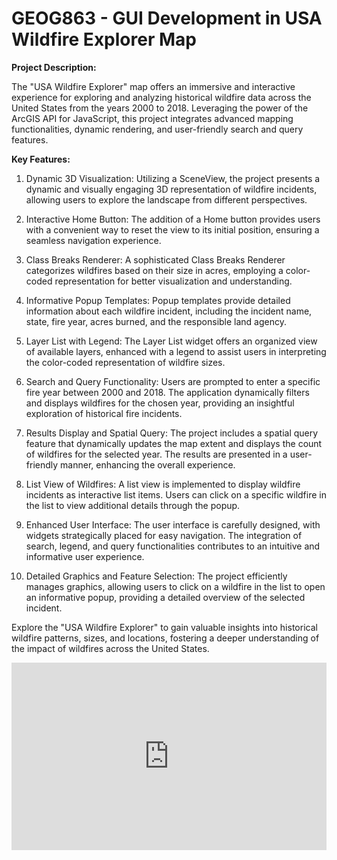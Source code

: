 # GEOG863 - GUI Development in USA Wildfire Explorer Map

<b>Project Description:</b><br>

The "USA Wildfire Explorer" map offers an immersive and interactive experience for exploring and analyzing historical wildfire data across the United States from the years 2000 to 2018. Leveraging the power of the ArcGIS API for JavaScript, this project integrates advanced mapping functionalities, dynamic rendering, and user-friendly search and query features.

<b>Key Features:</b>

1. Dynamic 3D Visualization: Utilizing a SceneView, the project presents a dynamic and visually engaging 3D representation of wildfire incidents, allowing users to explore the landscape from different perspectives.

2. Interactive Home Button: The addition of a Home button provides users with a convenient way to reset the view to its initial position, ensuring a seamless navigation experience.

3. Class Breaks Renderer: A sophisticated Class Breaks Renderer categorizes wildfires based on their size in acres, employing a color-coded representation for better visualization and understanding.

4. Informative Popup Templates: Popup templates provide detailed information about each wildfire incident, including the incident name, state, fire year, acres burned, and the responsible land agency.

5. Layer List with Legend: The Layer List widget offers an organized view of available layers, enhanced with a legend to assist users in interpreting the color-coded representation of wildfire sizes.

6. Search and Query Functionality: Users are prompted to enter a specific fire year between 2000 and 2018. The application dynamically filters and displays wildfires for the chosen year, providing an insightful exploration of historical fire incidents.

7. Results Display and Spatial Query: The project includes a spatial query feature that dynamically updates the map extent and displays the count of wildfires for the selected year. The results are presented in a user-friendly manner, enhancing the overall experience.

8. List View of Wildfires: A list view is implemented to display wildfire incidents as interactive list items. Users can click on a specific wildfire in the list to view additional details through the popup.

9. Enhanced User Interface: The user interface is carefully designed, with widgets strategically placed for easy navigation. The integration of search, legend, and query functionalities contributes to an intuitive and informative user experience.

10. Detailed Graphics and Feature Selection: The project efficiently manages graphics, allowing users to click on a wildfire in the list to open an informative popup, providing a detailed overview of the selected incident.

Explore the "USA Wildfire Explorer" to gain valuable insights into historical wildfire patterns, sizes, and locations, fostering a deeper understanding of the impact of wildfires across the United States.

<iframe height="300" style="width: 100%;" scrolling="no" title="Lesson 8 Assignment" src="https://codepen.io/rmu5072/embed/zYmqJmz?default-tab=html%2Cresult" frameborder="no" loading="lazy" allowtransparency="true" allowfullscreen="true">
  See the Pen <a href="https://codepen.io/rmu5072/pen/zYmqJmz">
  Lesson 8 Assignment</a> by Rebecca U (<a href="https://codepen.io/rmu5072">@rmu5072</a>)
  on <a href="https://codepen.io">CodePen</a>.
</iframe>
